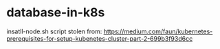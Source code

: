 # database-in-k8s

insatll-node.sh script stolen from:
https://medium.com/faun/kubernetes-prerequisites-for-setup-kubenetes-cluster-part-2-699b3f93d6cc
